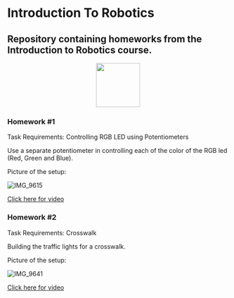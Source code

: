 # Introduction To Robotics

## Repository containing homeworks from the Introduction to Robotics course.

<div id="header" align="center">
  <img src="https://www.google.com/imgres?imgurl=https%3A%2F%2Fmedia1.giphy.com%2Fmedia%2FPRVDslxfTmwXkLinrk%2Fgiphy.gif&imgrefurl=https%3A%2F%2Fgiphy.com%2Fexplore%2Frobotics&tbnid=odHoQrsu8jEBjM&vet=12ahUKEwjFuMDc_P36AhUUgqQKHTHCA1MQMygDegUIARCVAg..i&docid=SWOHzKVu7LaGdM&w=480&h=480&q=robotics%20gif&ved=2ahUKEwjFuMDc_P36AhUUgqQKHTHCA1MQMygDegUIARCVAg" width="100"/>
</div>

### Homework #1

Task Requirements: Controlling RGB LED using Potentiometers

Use a separate potentiometer in controlling each of the color of the RGB led (Red, Green and Blue).

Picture of the setup:

![IMG_9615](https://user-images.githubusercontent.com/75308520/197857681-ae8fad75-cc71-4b96-8512-ef3aa84cd28f.jpg)

[Click here for video](https://www.youtube.com/watch?v=CbO2Ixi61wY)


### Homework #2

Task Requirements: Crosswalk

Building the traffic lights for a crosswalk.

Picture of the setup:

![IMG_9641](https://user-images.githubusercontent.com/75308520/199349412-0b250412-1242-4664-9e34-30efd1b9bf4e.jpg)

[Click here for video](https://www.youtube.com/watch?v=XCQfLF9p-PE)


